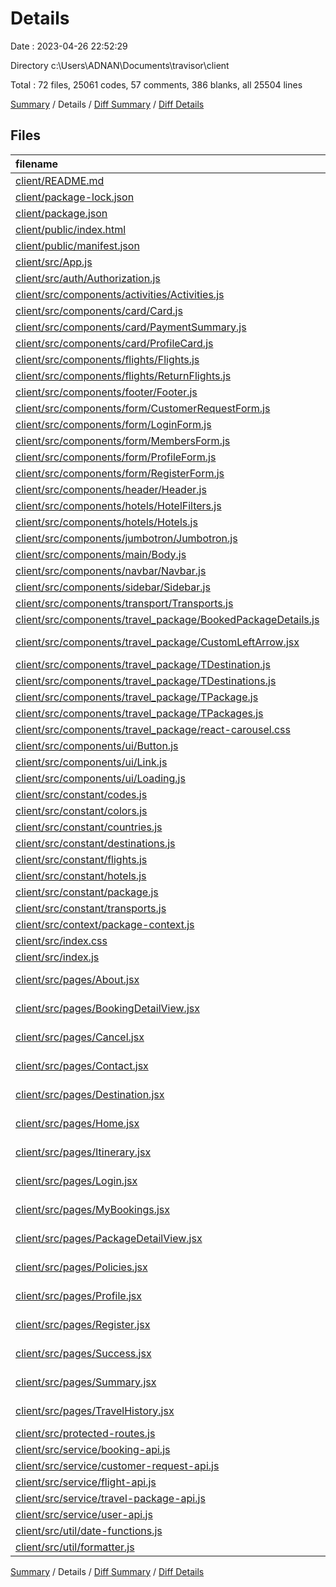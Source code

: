 # Details

Date : 2023-04-26 22:52:29

Directory c:\\Users\\ADNAN\\Documents\\travisor\\client

Total : 72 files,  25061 codes, 57 comments, 386 blanks, all 25504 lines

[Summary](results.md) / Details / [Diff Summary](diff.md) / [Diff Details](diff-details.md)

## Files
| filename | language | code | comment | blank | total |
| :--- | :--- | ---: | ---: | ---: | ---: |
| [client/README.md](/client/README.md) | Markdown | 38 | 0 | 33 | 71 |
| [client/package-lock.json](/client/package-lock.json) | JSON | 18,104 | 0 | 1 | 18,105 |
| [client/package.json](/client/package.json) | JSON | 57 | 0 | 1 | 58 |
| [client/public/index.html](/client/public/index.html) | HTML | 30 | 23 | 1 | 54 |
| [client/public/manifest.json](/client/public/manifest.json) | JSON | 25 | 0 | 1 | 26 |
| [client/src/App.js](/client/src/App.js) | JavaScript | 72 | 0 | 4 | 76 |
| [client/src/auth/Authorization.js](/client/src/auth/Authorization.js) | JavaScript | 7 | 0 | 2 | 9 |
| [client/src/components/activities/Activities.js](/client/src/components/activities/Activities.js) | JavaScript | 147 | 0 | 8 | 155 |
| [client/src/components/card/Card.js](/client/src/components/card/Card.js) | JavaScript | 6 | 0 | 3 | 9 |
| [client/src/components/card/PaymentSummary.js](/client/src/components/card/PaymentSummary.js) | JavaScript | 206 | 0 | 5 | 211 |
| [client/src/components/card/ProfileCard.js](/client/src/components/card/ProfileCard.js) | JavaScript | 106 | 0 | 6 | 112 |
| [client/src/components/flights/Flights.js](/client/src/components/flights/Flights.js) | JavaScript | 197 | 1 | 11 | 209 |
| [client/src/components/flights/ReturnFlights.js](/client/src/components/flights/ReturnFlights.js) | JavaScript | 198 | 6 | 11 | 215 |
| [client/src/components/footer/Footer.js](/client/src/components/footer/Footer.js) | JavaScript | 80 | 0 | 4 | 84 |
| [client/src/components/form/CustomerRequestForm.js](/client/src/components/form/CustomerRequestForm.js) | JavaScript | 65 | 0 | 3 | 68 |
| [client/src/components/form/LoginForm.js](/client/src/components/form/LoginForm.js) | JavaScript | 50 | 0 | 5 | 55 |
| [client/src/components/form/MembersForm.js](/client/src/components/form/MembersForm.js) | JavaScript | 167 | 0 | 10 | 177 |
| [client/src/components/form/ProfileForm.js](/client/src/components/form/ProfileForm.js) | JavaScript | 113 | 0 | 5 | 118 |
| [client/src/components/form/RegisterForm.js](/client/src/components/form/RegisterForm.js) | JavaScript | 103 | 0 | 7 | 110 |
| [client/src/components/header/Header.js](/client/src/components/header/Header.js) | JavaScript | 246 | 0 | 15 | 261 |
| [client/src/components/hotels/HotelFilters.js](/client/src/components/hotels/HotelFilters.js) | JavaScript | 164 | 1 | 7 | 172 |
| [client/src/components/hotels/Hotels.js](/client/src/components/hotels/Hotels.js) | JavaScript | 198 | 0 | 13 | 211 |
| [client/src/components/jumbotron/Jumbotron.js](/client/src/components/jumbotron/Jumbotron.js) | JavaScript | 19 | 0 | 6 | 25 |
| [client/src/components/main/Body.js](/client/src/components/main/Body.js) | JavaScript | 5 | 0 | 3 | 8 |
| [client/src/components/navbar/Navbar.js](/client/src/components/navbar/Navbar.js) | JavaScript | 115 | 0 | 11 | 126 |
| [client/src/components/sidebar/Sidebar.js](/client/src/components/sidebar/Sidebar.js) | JavaScript | 46 | 0 | 4 | 50 |
| [client/src/components/transport/Transports.js](/client/src/components/transport/Transports.js) | JavaScript | 97 | 0 | 4 | 101 |
| [client/src/components/travel_package/BookedPackageDetails.js](/client/src/components/travel_package/BookedPackageDetails.js) | JavaScript | 5 | 0 | 3 | 8 |
| [client/src/components/travel_package/CustomLeftArrow.jsx](/client/src/components/travel_package/CustomLeftArrow.jsx) | JavaScript JSX | 6 | 1 | 3 | 10 |
| [client/src/components/travel_package/TDestination.js](/client/src/components/travel_package/TDestination.js) | JavaScript | 49 | 1 | 4 | 54 |
| [client/src/components/travel_package/TDestinations.js](/client/src/components/travel_package/TDestinations.js) | JavaScript | 59 | 1 | 3 | 63 |
| [client/src/components/travel_package/TPackage.js](/client/src/components/travel_package/TPackage.js) | JavaScript | 106 | 1 | 3 | 110 |
| [client/src/components/travel_package/TPackages.js](/client/src/components/travel_package/TPackages.js) | JavaScript | 64 | 1 | 5 | 70 |
| [client/src/components/travel_package/react-carousel.css](/client/src/components/travel_package/react-carousel.css) | CSS | 6 | 0 | 1 | 7 |
| [client/src/components/ui/Button.js](/client/src/components/ui/Button.js) | JavaScript | 20 | 0 | 4 | 24 |
| [client/src/components/ui/Link.js](/client/src/components/ui/Link.js) | JavaScript | 13 | 0 | 3 | 16 |
| [client/src/components/ui/Loading.js](/client/src/components/ui/Loading.js) | JavaScript | 44 | 0 | 4 | 48 |
| [client/src/constant/codes.js](/client/src/constant/codes.js) | JavaScript | 6 | 0 | 1 | 7 |
| [client/src/constant/colors.js](/client/src/constant/colors.js) | JavaScript | 18 | 0 | 1 | 19 |
| [client/src/constant/countries.js](/client/src/constant/countries.js) | JavaScript | 207 | 0 | 1 | 208 |
| [client/src/constant/destinations.js](/client/src/constant/destinations.js) | JavaScript | 53 | 0 | 2 | 55 |
| [client/src/constant/flights.js](/client/src/constant/flights.js) | JavaScript | 108 | 0 | 6 | 114 |
| [client/src/constant/hotels.js](/client/src/constant/hotels.js) | JavaScript | 567 | 0 | 2 | 569 |
| [client/src/constant/package.js](/client/src/constant/package.js) | JavaScript | 306 | 0 | 3 | 309 |
| [client/src/constant/transports.js](/client/src/constant/transports.js) | JavaScript | 56 | 0 | 1 | 57 |
| [client/src/context/package-context.js](/client/src/context/package-context.js) | JavaScript | 16 | 0 | 4 | 20 |
| [client/src/index.css](/client/src/index.css) | CSS | 16 | 0 | 2 | 18 |
| [client/src/index.js](/client/src/index.js) | JavaScript | 14 | 3 | 3 | 20 |
| [client/src/pages/About.jsx](/client/src/pages/About.jsx) | JavaScript JSX | 63 | 0 | 3 | 66 |
| [client/src/pages/BookingDetailView.jsx](/client/src/pages/BookingDetailView.jsx) | JavaScript JSX | 31 | 6 | 4 | 41 |
| [client/src/pages/Cancel.jsx](/client/src/pages/Cancel.jsx) | JavaScript JSX | 5 | 0 | 3 | 8 |
| [client/src/pages/Contact.jsx](/client/src/pages/Contact.jsx) | JavaScript JSX | 144 | 0 | 6 | 150 |
| [client/src/pages/Destination.jsx](/client/src/pages/Destination.jsx) | JavaScript JSX | 120 | 0 | 7 | 127 |
| [client/src/pages/Home.jsx](/client/src/pages/Home.jsx) | JavaScript JSX | 68 | 0 | 8 | 76 |
| [client/src/pages/Itinerary.jsx](/client/src/pages/Itinerary.jsx) | JavaScript JSX | 642 | 0 | 17 | 659 |
| [client/src/pages/Login.jsx](/client/src/pages/Login.jsx) | JavaScript JSX | 76 | 0 | 9 | 85 |
| [client/src/pages/MyBookings.jsx](/client/src/pages/MyBookings.jsx) | JavaScript JSX | 189 | 0 | 8 | 197 |
| [client/src/pages/PackageDetailView.jsx](/client/src/pages/PackageDetailView.jsx) | JavaScript JSX | 415 | 0 | 16 | 431 |
| [client/src/pages/Policies.jsx](/client/src/pages/Policies.jsx) | JavaScript JSX | 36 | 0 | 3 | 39 |
| [client/src/pages/Profile.jsx](/client/src/pages/Profile.jsx) | JavaScript JSX | 73 | 9 | 8 | 90 |
| [client/src/pages/Register.jsx](/client/src/pages/Register.jsx) | JavaScript JSX | 91 | 0 | 9 | 100 |
| [client/src/pages/Success.jsx](/client/src/pages/Success.jsx) | JavaScript JSX | 41 | 0 | 2 | 43 |
| [client/src/pages/Summary.jsx](/client/src/pages/Summary.jsx) | JavaScript JSX | 271 | 0 | 10 | 281 |
| [client/src/pages/TravelHistory.jsx](/client/src/pages/TravelHistory.jsx) | JavaScript JSX | 162 | 0 | 5 | 167 |
| [client/src/protected-routes.js](/client/src/protected-routes.js) | JavaScript | 14 | 0 | 4 | 18 |
| [client/src/service/booking-api.js](/client/src/service/booking-api.js) | JavaScript | 57 | 0 | 2 | 59 |
| [client/src/service/customer-request-api.js](/client/src/service/customer-request-api.js) | JavaScript | 13 | 0 | 2 | 15 |
| [client/src/service/flight-api.js](/client/src/service/flight-api.js) | JavaScript | 10 | 0 | 2 | 12 |
| [client/src/service/travel-package-api.js](/client/src/service/travel-package-api.js) | JavaScript | 41 | 0 | 2 | 43 |
| [client/src/service/user-api.js](/client/src/service/user-api.js) | JavaScript | 51 | 0 | 3 | 54 |
| [client/src/util/date-functions.js](/client/src/util/date-functions.js) | JavaScript | 5 | 0 | 1 | 6 |
| [client/src/util/formatter.js](/client/src/util/formatter.js) | JavaScript | 43 | 3 | 9 | 55 |

[Summary](results.md) / Details / [Diff Summary](diff.md) / [Diff Details](diff-details.md)
